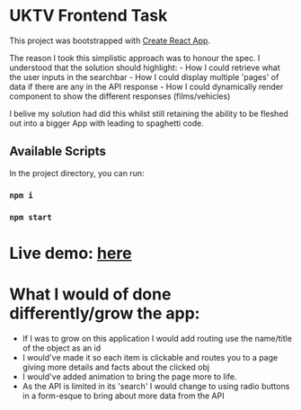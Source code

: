# UKTV Frontend Task

This project was bootstrapped with [Create React App](https://github.com/facebook/create-react-app).

The reason I took this simplistic approach was to honour the spec. I understood that the solution should highlight: - How I could retrieve what the user inputs in the searchbar - How I could display multiple 'pages' of data if there are any in the API response - How I could dynamically render component to show the different responses (films/vehicles)

I belive my solution had did this whilst still retaining the ability to be fleshed out into a bigger App with leading to spaghetti code.

## Available Scripts

In the project directory, you can run:

### `npm i`

### `npm start`

# Live demo: [here](https://idyllic-marshmallow-a66755.netlify.app/)

# What I would of done differently/grow the app:

- If I was to grow on this application I would add routing use the name/title of the object as an id
- I would've made it so each item is clickable and routes you to a page giving more details and facts about the clicked obj
- I would've added animation to bring the page more to life.
- As the API is limited in its 'search' I would change to using radio buttons in a form-esque to bring about more data from the API
